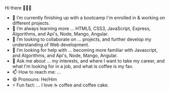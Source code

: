 Hi there 👋👋👋

- 🔭 I’m currently finishing up with a bootcamp I'm enrolled in & working on different projects.
- 🌱 I’m always learning more ... HTML5, CSS3, JavaScript, Express, Algorithms, and Api's, Node, Mango, Angular.
- 👯 I’m looking to collaborate on ... projects, and further develop my understanding of Web development.
- 🤔 I’m looking for help with ... becoming more familiar with Javascript, and Algorithms, and Api's, Node, Mango, Angular.
- 💬 Ask me about ... my interests, and where I want to take my career, and what I'm looking for in a job, and what is coffee is my fav.
- 📫 How to reach me: ...
- 😄 Pronouns: He/Him
- ⚡ Fun fact: ... I love ☕ coffee and coffee cake.
